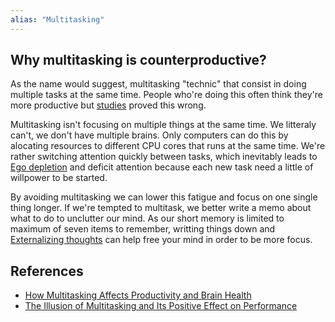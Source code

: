 ```yaml
---
alias: "Multitasking"
---
```


## Why multitasking is counterproductive?

As the name would suggest, multitasking "technic" that consist in doing multiple tasks at the same time. People who're doing this often think they're more productive but [studies](https://journals.sagepub.com/doi/abs/10.1177/0956797618801013) proved this wrong. 

Multitasking isn't focusing on multiple things at the same time. We litteraly can't, we don't have multiple brains. Only computers can do this by alocating resources to different CPU cores that runs at the same time. We're rather switching attention quickly between tasks, which inevitably leads to [Ego depletion](Ego%20depletion.md) and deficit attention because each new task need a little of willpower to be started.

By avoiding multitasking we can lower this fatigue and focus on one single thing longer. If we're tempted to multitask, we better write a memo about what to do to unclutter our mind. As our short memory is limited to maximum of seven items to remember, writting things down and [Externalizing thoughts](Thinking%20in%20writing.md) can help free your mind in order to be more focus. 

## References
- [How Multitasking Affects Productivity and Brain Health](https://www.verywellmind.com/multitasking-2795003)
- [The Illusion of Multitasking and Its Positive Effect on Performance](https://journals.sagepub.com/doi/abs/10.1177/0956797618801013)